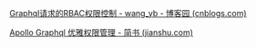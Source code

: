 [Graphql请求的RBAC权限控制 - wang_yb - 博客园 (cnblogs.com)](https://www.cnblogs.com/wang_yb/p/13886551.html)

[Apollo Graphql 优雅权限管理 - 简书 (jianshu.com)](https://www.jianshu.com/p/7a0669f3b87d)